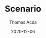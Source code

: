 ---
title: "Scenario"
author: "Thomas Acda"
isbn: ""
isbn13: "9789048835829"
rating: "3"
publisher: "Lebowski"
pages: "304"
publishYear: "2020"
read: "2020"
goodreads_id: "55777655"
language: "nl"
date: "2020-12-06"
---